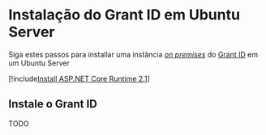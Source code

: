 ﻿# Instalação do Grant ID em Ubuntu Server

<!-- https://docs.microsoft.com/en-us/aspnet/core/host-and-deploy/linux-nginx?view=aspnetcore-2.2 -->

Siga estes passos para installar uma instância [*on premises*](../index.md) do [Grant ID](../../index.md) em um Ubuntu Server

[!include[Install ASP.NET Core Runtime 2.1](../../../includes/linux/ubuntu/install-aspnetcore-21.md)]

## Instale o Grant ID

TODO
